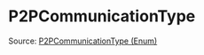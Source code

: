 # P2PCommunicationType

Source: [P2PCommunicationType (Enum)](../../csrc/multidevice/communication.h#L118)
